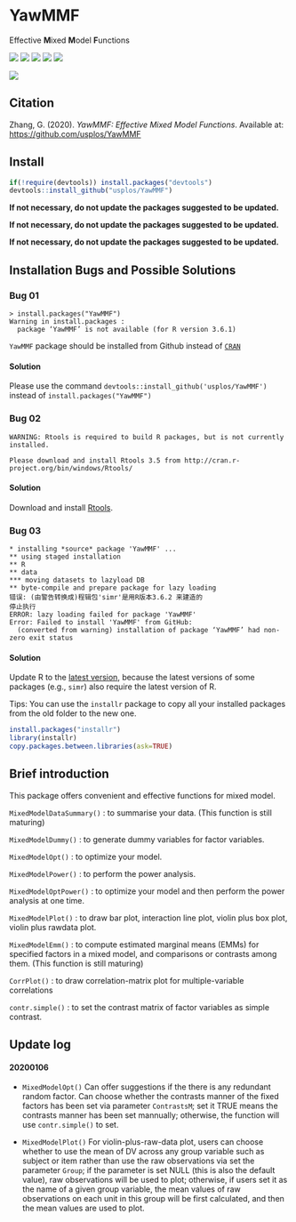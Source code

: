 # YawMMF
Effective **M**ixed **M**odel **F**unctions 


![](https://img.shields.io/badge/R-package-success)
![](https://img.shields.io/badge/Version-0.1.0-success)
![](https://img.shields.io/github/license/usplos/YawMMF?label=License&color=success)
[![](https://img.shields.io/badge/lifecycle-maturing-blue.svg)](https://www.tidyverse.org/lifecycle/#maturing)
[![](https://img.shields.io/github/stars/usplos/YawMMF?style=social)](https://github.com/usplos/YawMMF/stargazers)


[![](https://img.shields.io/badge/Follow%20me%20on-Zhihu-blue)](https://www.zhihu.com/people/Psych.ZhangGuangyao/ "Personal profile on Zhihu.com")

## Citation
Zhang, G. (2020). *YawMMF: Effective Mixed Model Functions*. Available at: https://github.com/usplos/YawMMF

## Install
```r
if(!require(devtools)) install.packages("devtools")
devtools::install_github("usplos/YawMMF")
```

**If not necessary, do not update the packages suggested to be updated.**

**If not necessary, do not update the packages suggested to be updated.**

**If not necessary, do not update the packages suggested to be updated.**

## Installation Bugs and Possible Solutions

### Bug 01
```
> install.packages("YawMMF")
Warning in install.packages :
  package ‘YawMMF’ is not available (for R version 3.6.1)
```

`YawMMF` package should be installed from Github instead of [`CRAN`](https://cran.r-project.org/web/packages/index.html)

#### Solution

Please use the command `devtools::install_github('usplos/YawMMF')` instead of  `install.packages("YawMMF")`

### Bug 02

```
WARNING: Rtools is required to build R packages, but is not currently installed.

Please download and install Rtools 3.5 from http://cran.r-project.org/bin/windows/Rtools/
```

#### Solution

Download and install [Rtools](http://cran.r-project.org/bin/windows/Rtools/).

### Bug 03

```
* installing *source* package 'YawMMF' ...
** using staged installation
** R
** data
*** moving datasets to lazyload DB
** byte-compile and prepare package for lazy loading
错误: (由警告转换成)程辑包'simr'是用R版本3.6.2 来建造的
停止执行
ERROR: lazy loading failed for package 'YawMMF'
Error: Failed to install 'YawMMF' from GitHub:
  (converted from warning) installation of package ‘YawMMF’ had non-zero exit status
```

#### Solution

Update R to the [latest version](https://cran.r-project.org/), because the latest versions of some packages (e.g., `simr`) also require the latest version of R.

Tips: You can use the `installr` package to copy all your installed packages from the old folder to the new one.
```r
install.packages("installr")
library(installr)
copy.packages.between.libraries(ask=TRUE)
```

## Brief introduction 
This package offers convenient and effective functions for mixed model.

`MixedModelDataSummary()` : to summarise your data. (This function is still maturing)

`MixedModelDummy()` : to generate dummy variables for factor variables.

`MixedModelOpt()` : to optimize your model.

`MixedModelPower()` : to perform the power analysis.

`MixedModelOptPower()` : to optimize your model and then perform the power analysis at one time.

`MixedModelPlot()` : to draw bar plot, interaction line plot, violin plus box plot, violin plus rawdata plot.

`MixedModelEmm()` : to compute estimated marginal means (EMMs) for specified factors in a mixed model, 
and comparisons or contrasts among them. (This function is still maturing)

`CorrPlot()` : to draw correlation-matrix plot for multiple-variable correlations 

`contr.simple()` : to set the contrast matrix of factor variables as simple contrast.

## Update log

#### 20200106
* `MixedModelOpt()` Can offer suggestions if the there is any redundant random factor. Can choose whether the contrasts manner of the fixed factors has been set via parameter `ContrastsM`; set it TRUE means the contrasts manner has been set mannually; otherwise, the function will use `contr.simple()` to set.

* `MixedModelPlot()` For violin-plus-raw-data plot, users can choose whether to use the mean of DV across any group variable such as subject or item rather than use the raw observations via set the parameter `Group`; if the parameter is set NULL (this is also the default value), raw observations will be used to plot; otherwise, if users set it as the name of a given group variable, the mean values of raw observations on each unit in this group will be first calculated, and then the mean values are used to plot.
